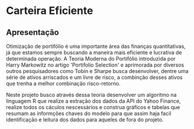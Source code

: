 # Carteira Eficiente
## Apresentação
Otimização de portifólio é uma importante área das finanças quantitativas, já que estamos sempre buscando a maneira mais eficiente e lucrativa de determinada operação. A Teoria Moderna do Portifólio introduzida por Harry Markowitz no artigo 'Portifolio Selection' e aprimorada por diversos outros pesquisadores como Tobin e Sharpe busca desenvolver, dentre uma série de ativos arriscados e um livre de risco, a combinção desses ativos que trenha a melhor combinação risco-retorno.

Neste projeto busco através dessa teoria desenvolver um algoritmo na linguagem R que realize a extração dos dados da API do Yahoo Finance, realize todos os cáculos nescessários e construa gráficos e tabelas que resumam as informções chaves do modelo para que assim haja facil identificação e leitura dos dados para aqueles de fora do projeto.


